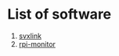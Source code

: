 # List of software

1) [svxlink](http://www.svxlink.org/)
2) [rpi-monitor](https://rpi-experiences.blogspot.fr/)
